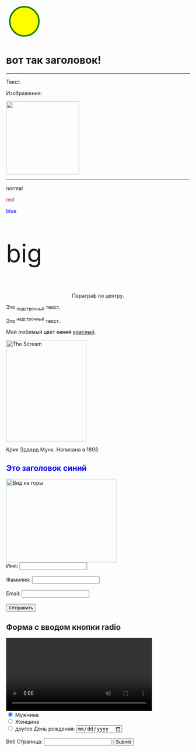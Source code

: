 
<!DOCTYPE HTML>
<html>

<body>
  <svg width="100" height="100">
  <circle cx="50" cy="50" r="40"
  stroke="green" stroke-width="4" fill="yellow" />
Извините, Ваш браузер не поддерживает встроенный SVG.
</svg>
  <h1>вот так заголовок!</h1>
  <hr>
  <p>Текст.</p>
  <p>Изображение:</p>
  <img src=".jpg" width="200" height="200">
  <hr>
  <p>normal</p>
  <p style="color:red;">red</p>
  <p style="color:blue;">blue</p>
  <p style="font-size:67px;">big</p>
  <p style="text-align:center;">Параграф по центру.</p>
  <p>Это <sub>подстрочный</sub> текст.</p>
  <p>Это <sup>надстрочный</sup> текст.</p>
  <p>Мой любимый цвет <del>синий</del> <ins>красный</ins>.</p>
  <img src=".jpg" width="220" height="277" alt="The Scream">
  <p><cite>Крик</cite> Эдвард Мунк. Написана в 1893.</p>
  <!-- Это комментарий -->
  <h2 style="color:blue;">Это заголовок синий</h2>
  <img src="pic_mountain.jpg" alt="Вид на горы" style="width:304px;height:228px;">
  
  <title>JavaScript в script | Редактор HTML | schoolsw3.com</title>
  <script>
  function myFunction() {
    document.getElementById("demo").innerHTML = "Привет JavaScript!";
  }
  </script>
  <form action="/action_page.php" autocomplete="on">
  <label for="fname">Имя:</label>
  <input type="text" id="fname" name="fname"><br><br>
  <label for="lname">Фамилия:</label>
  <input type="text" id="lname" name="lname"><br><br>
  <label for="email">Email:</label>
  <input type="email" id="email" name="email" autocomplete="off"><br><br>
  <input type="submit" value="Отправить">
</form>
  <h2>Форма с вводом кнопки radio</h2>
<video width="400" controls>
  <source src="mov_bbb.mp4" type="video/mp4">
  <source src="mov_bbb.ogg" type="video/ogg">
  Ваш браузер не поддерживает HTML5 видео.
</video>
<form>
  <input type="radio" name="gender" value="male" checked> Мужчина<br>
  <input type="radio" name="gender" value="female"> Женщина<br>
  <input type="radio" name="gender" value="other"> другое
  <form>
  <label for="birthday">День рождения:</label>
  <input type="date" id="birthday" name="birthday">
</form>
<form action="/action_page.php">
  Веб Страница: <input type="url" list="url_list" name="link">
  <datalist id="url_list">
    <option label="SchoolsW3" value="https://schoolsw3.com">
    <option label="Google" value="http://www.google.com">
    <option label="Microsoft" value="http://www.microsoft.com">
  </datalist>
  <input type="submit">
</form>
</body>

</html>
